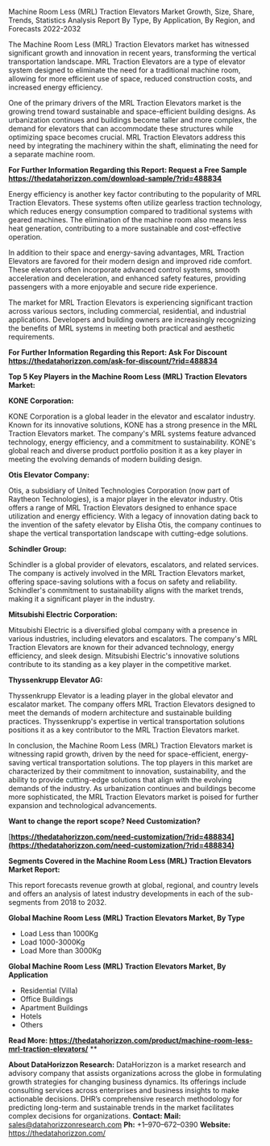 ﻿Machine Room Less (MRL) Traction Elevators Market Growth, Size, Share, Trends, Statistics Analysis Report By Type, By Application, By Region, and Forecasts 2022-2032

The Machine Room Less (MRL) Traction Elevators market has witnessed significant growth and innovation in recent years, transforming the vertical transportation landscape. MRL Traction Elevators are a type of elevator system designed to eliminate the need for a traditional machine room, allowing for more efficient use of space, reduced construction costs, and increased energy efficiency.

One of the primary drivers of the MRL Traction Elevators market is the growing trend toward sustainable and space-efficient building designs. As urbanization continues and buildings become taller and more complex, the demand for elevators that can accommodate these structures while optimizing space becomes crucial. MRL Traction Elevators address this need by integrating the machinery within the shaft, eliminating the need for a separate machine room.

**For Further Information Regarding this Report: Request a Free Sample <https://thedatahorizzon.com/download-sample/?rid=488834>** 

Energy efficiency is another key factor contributing to the popularity of MRL Traction Elevators. These systems often utilize gearless traction technology, which reduces energy consumption compared to traditional systems with geared machines. The elimination of the machine room also means less heat generation, contributing to a more sustainable and cost-effective operation.

In addition to their space and energy-saving advantages, MRL Traction Elevators are favored for their modern design and improved ride comfort. These elevators often incorporate advanced control systems, smooth acceleration and deceleration, and enhanced safety features, providing passengers with a more enjoyable and secure ride experience.

The market for MRL Traction Elevators is experiencing significant traction across various sectors, including commercial, residential, and industrial applications. Developers and building owners are increasingly recognizing the benefits of MRL systems in meeting both practical and aesthetic requirements.

**For Further Information Regarding this Report: Ask For Discount <https://thedatahorizzon.com/ask-for-discount/?rid=488834>** 

**Top 5 Key Players in the Machine Room Less (MRL) Traction Elevators Market:**

**KONE Corporation:**

KONE Corporation is a global leader in the elevator and escalator industry. Known for its innovative solutions, KONE has a strong presence in the MRL Traction Elevators market. The company's MRL systems feature advanced technology, energy efficiency, and a commitment to sustainability. KONE's global reach and diverse product portfolio position it as a key player in meeting the evolving demands of modern building design.

**Otis Elevator Company:**

Otis, a subsidiary of United Technologies Corporation (now part of Raytheon Technologies), is a major player in the elevator industry. Otis offers a range of MRL Traction Elevators designed to enhance space utilization and energy efficiency. With a legacy of innovation dating back to the invention of the safety elevator by Elisha Otis, the company continues to shape the vertical transportation landscape with cutting-edge solutions.

**Schindler Group:**

Schindler is a global provider of elevators, escalators, and related services. The company is actively involved in the MRL Traction Elevators market, offering space-saving solutions with a focus on safety and reliability. Schindler's commitment to sustainability aligns with the market trends, making it a significant player in the industry.

**Mitsubishi Electric Corporation:**

Mitsubishi Electric is a diversified global company with a presence in various industries, including elevators and escalators. The company's MRL Traction Elevators are known for their advanced technology, energy efficiency, and sleek design. Mitsubishi Electric's innovative solutions contribute to its standing as a key player in the competitive market.

**Thyssenkrupp Elevator AG:**

Thyssenkrupp Elevator is a leading player in the global elevator and escalator market. The company offers MRL Traction Elevators designed to meet the demands of modern architecture and sustainable building practices. Thyssenkrupp's expertise in vertical transportation solutions positions it as a key contributor to the MRL Traction Elevators market.

In conclusion, the Machine Room Less (MRL) Traction Elevators market is witnessing rapid growth, driven by the need for space-efficient, energy-saving vertical transportation solutions. The top players in this market are characterized by their commitment to innovation, sustainability, and the ability to provide cutting-edge solutions that align with the evolving demands of the industry. As urbanization continues and buildings become more sophisticated, the MRL Traction Elevators market is poised for further expansion and technological advancements.

**Want to change the report scope? Need Customization?** 

[**https://thedatahorizzon.com/need-customization/?rid=488834](https://thedatahorizzon.com/need-customization/?rid=488834)** 

**Segments Covered in the Machine Room Less (MRL) Traction Elevators Market Report:**

This report forecasts revenue growth at global, regional, and country levels and offers an analysis of latest industry developments in each of the sub-segments from 2018 to 2032.

**Global Machine Room Less (MRL) Traction Elevators Market, By Type**

- Load Less than 1000Kg
- Load 1000-3000Kg
- Load More than 3000Kg

**Global Machine Room Less (MRL) Traction Elevators Market, By Application**

- Residential (Villa)
- Office Buildings
- Apartment Buildings
- Hotels
- Others

**Read More: <https://thedatahorizzon.com/product/machine-room-less-mrl-traction-elevators/>** 
**


**About DataHorizzon Research:**DataHorizzon is a market research and advisory company that assists organizations across the globe in formulating growth strategies for changing business dynamics. Its offerings include consulting services across enterprises and business insights to make actionable decisions. DHR’s comprehensive research methodology for predicting long-term and sustainable trends in the market facilitates complex decisions for organizations.**Contact:Mail:** sales@datahorizzonresearch.com**Ph:** +1–970–672–0390**Website:** https://thedatahorizzon.com/
